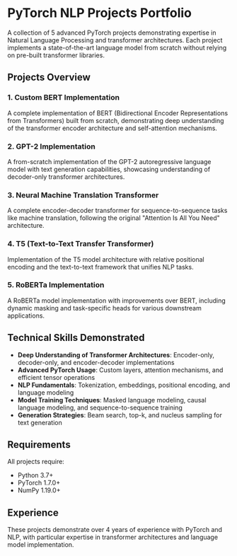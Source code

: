# PyTorch NLP Projects Portfolio

A collection of 5 advanced PyTorch projects demonstrating expertise in Natural Language Processing and transformer architectures. Each project implements a state-of-the-art language model from scratch without relying on pre-built transformer libraries.

## Projects Overview

### 1. Custom BERT Implementation
A complete implementation of BERT (Bidirectional Encoder Representations from Transformers) built from scratch, demonstrating deep understanding of the transformer encoder architecture and self-attention mechanisms.

### 2. GPT-2 Implementation
A from-scratch implementation of the GPT-2 autoregressive language model with text generation capabilities, showcasing understanding of decoder-only transformer architectures.

### 3. Neural Machine Translation Transformer
A complete encoder-decoder transformer for sequence-to-sequence tasks like machine translation, following the original "Attention Is All You Need" architecture.

### 4. T5 (Text-to-Text Transfer Transformer)
Implementation of the T5 model architecture with relative positional encoding and the text-to-text framework that unifies NLP tasks.

### 5. RoBERTa Implementation
A RoBERTa model implementation with improvements over BERT, including dynamic masking and task-specific heads for various downstream applications.

## Technical Skills Demonstrated

- **Deep Understanding of Transformer Architectures**: Encoder-only, decoder-only, and encoder-decoder implementations
- **Advanced PyTorch Usage**: Custom layers, attention mechanisms, and efficient tensor operations
- **NLP Fundamentals**: Tokenization, embeddings, positional encoding, and language modeling
- **Model Training Techniques**: Masked language modeling, causal language modeling, and sequence-to-sequence training
- **Generation Strategies**: Beam search, top-k, and nucleus sampling for text generation

## Requirements

All projects require:
- Python 3.7+
- PyTorch 1.7.0+
- NumPy 1.19.0+

## Experience

These projects demonstrate over 4 years of experience with PyTorch and NLP, with particular expertise in transformer architectures and language model implementation.